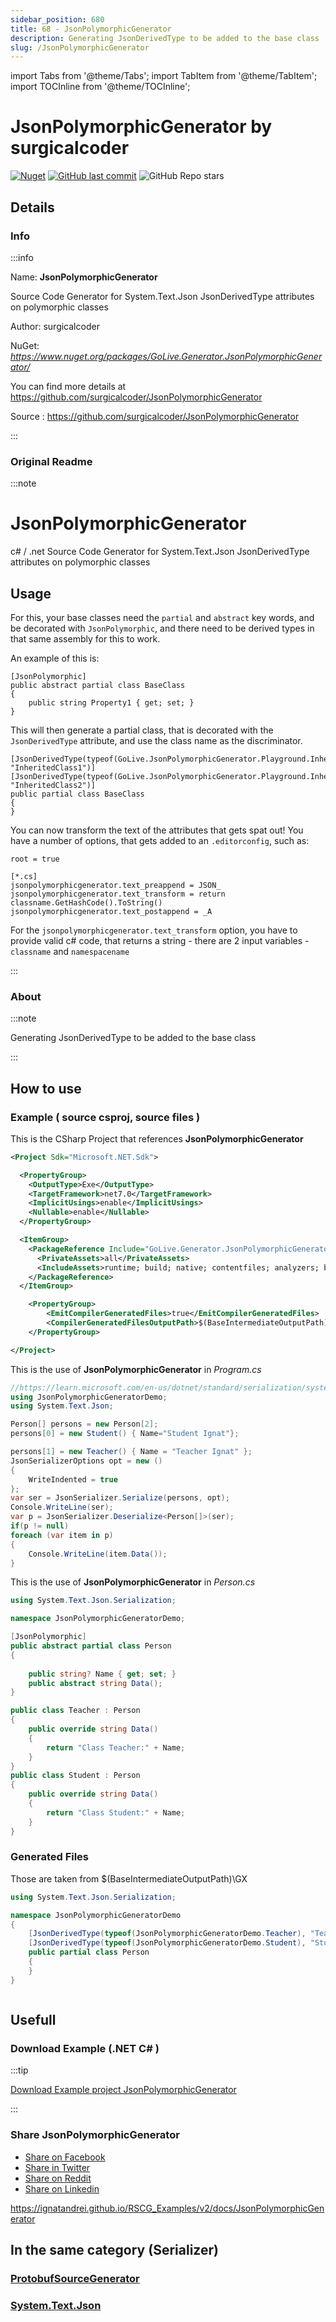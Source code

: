 ```yaml
---
sidebar_position: 680
title: 68 - JsonPolymorphicGenerator
description: Generating JsonDerivedType to be added to the base class
slug: /JsonPolymorphicGenerator
---
```

import Tabs from '@theme/Tabs';
import TabItem from '@theme/TabItem';
import TOCInline from '@theme/TOCInline';

# JsonPolymorphicGenerator  by surgicalcoder


<TOCInline toc={toc} />

[![Nuget](https://img.shields.io/nuget/dt/GoLive.Generator.JsonPolymorphicGenerator?label=GoLive.Generator.JsonPolymorphicGenerator)](https://www.nuget.org/packages/GoLive.Generator.JsonPolymorphicGenerator/)
[![GitHub last commit](https://img.shields.io/github/last-commit/surgicalcoder/JsonPolymorphicGenerator?label=updated)](https://github.com/surgicalcoder/JsonPolymorphicGenerator)
![GitHub Repo stars](https://img.shields.io/github/stars/surgicalcoder/JsonPolymorphicGenerator?style=social)

## Details

### Info
:::info

Name: **JsonPolymorphicGenerator**

Source Code Generator for System.Text.Json JsonDerivedType attributes on polymorphic classes

Author: surgicalcoder

NuGet: 
*https://www.nuget.org/packages/GoLive.Generator.JsonPolymorphicGenerator/*   


You can find more details at https://github.com/surgicalcoder/JsonPolymorphicGenerator

Source : https://github.com/surgicalcoder/JsonPolymorphicGenerator

:::

### Original Readme
:::note

# JsonPolymorphicGenerator
c# / .net Source Code Generator for System.Text.Json JsonDerivedType attributes on polymorphic classes

## Usage

For this, your base classes need the `partial` and `abstract` key words, and be decorated with `JsonPolymorphic`, and there need to be derived types in that same assembly for this to work.

An example of this is:

```
[JsonPolymorphic]
public abstract partial class BaseClass
{
    public string Property1 { get; set; }
}
```

This will then generate a partial class, that is decorated with the `JsonDerivedType` attribute, and use the class name as the discriminator.

```
[JsonDerivedType(typeof(GoLive.JsonPolymorphicGenerator.Playground.InheritedClass1), "InheritedClass1")]
[JsonDerivedType(typeof(GoLive.JsonPolymorphicGenerator.Playground.InheritedClass2), "InheritedClass2")]
public partial class BaseClass
{
}
```

You can now transform the text of the attributes that gets spat out! You have a number of options, that gets added to an `.editorconfig`, such as:

```
root = true

[*.cs]
jsonpolymorphicgenerator.text_preappend = JSON_
jsonpolymorphicgenerator.text_transform = return classname.GetHashCode().ToString()
jsonpolymorphicgenerator.text_postappend = _A
```

For the `jsonpolymorphicgenerator.text_transform` option, you have to provide valid c# code, that returns a string - there are 2 input variables - `classname` and `namespacename`

:::

### About
:::note

Generating JsonDerivedType to be added to the base class


:::

## How to use

### Example ( source csproj, source files )

<Tabs>

<TabItem value="csproj" label="CSharp Project">

This is the CSharp Project that references **JsonPolymorphicGenerator**
```xml showLineNumbers {11}
<Project Sdk="Microsoft.NET.Sdk">

  <PropertyGroup>
    <OutputType>Exe</OutputType>
    <TargetFramework>net7.0</TargetFramework>
    <ImplicitUsings>enable</ImplicitUsings>
    <Nullable>enable</Nullable>
  </PropertyGroup>

  <ItemGroup>
    <PackageReference Include="GoLive.Generator.JsonPolymorphicGenerator" Version="1.0.4">
      <PrivateAssets>all</PrivateAssets>
      <IncludeAssets>runtime; build; native; contentfiles; analyzers; buildtransitive</IncludeAssets>
    </PackageReference>
  </ItemGroup>

	<PropertyGroup>
		<EmitCompilerGeneratedFiles>true</EmitCompilerGeneratedFiles>
		<CompilerGeneratedFilesOutputPath>$(BaseIntermediateOutputPath)\GX</CompilerGeneratedFilesOutputPath>
	</PropertyGroup>

</Project>

```

</TabItem>

  <TabItem value="D:\gth\RSCG_Examples\v2\rscg_examples\JsonPolymorphicGenerator\src\JsonPolymorphicGeneratorDemo\Program.cs" label="Program.cs" >

  This is the use of **JsonPolymorphicGenerator** in *Program.cs*

```csharp showLineNumbers 
//https://learn.microsoft.com/en-us/dotnet/standard/serialization/system-text-json/polymorphism?pivots=dotnet-7-0
using JsonPolymorphicGeneratorDemo;
using System.Text.Json;

Person[] persons = new Person[2];
persons[0] = new Student() { Name="Student Ignat"};

persons[1] = new Teacher() { Name = "Teacher Ignat" };
JsonSerializerOptions opt = new ()
{
    WriteIndented = true
};
var ser = JsonSerializer.Serialize(persons, opt);
Console.WriteLine(ser);
var p = JsonSerializer.Deserialize<Person[]>(ser);
if(p != null)
foreach (var item in p)
{
    Console.WriteLine(item.Data());
}
```
  </TabItem>

  <TabItem value="D:\gth\RSCG_Examples\v2\rscg_examples\JsonPolymorphicGenerator\src\JsonPolymorphicGeneratorDemo\Person.cs" label="Person.cs" >

  This is the use of **JsonPolymorphicGenerator** in *Person.cs*

```csharp showLineNumbers 
using System.Text.Json.Serialization;

namespace JsonPolymorphicGeneratorDemo;

[JsonPolymorphic]
public abstract partial class Person
{
    
    public string? Name { get; set; }
    public abstract string Data();
}

public class Teacher : Person
{
    public override string Data()
    {
        return "Class Teacher:" + Name;
    }
}
public class Student : Person
{
    public override string Data()
    {
        return "Class Student:" + Name;
    }
}

```
  </TabItem>

</Tabs>

### Generated Files

Those are taken from $(BaseIntermediateOutputPath)\GX

<Tabs>


<TabItem value="D:\gth\RSCG_Examples\v2\rscg_examples\JsonPolymorphicGenerator\src\JsonPolymorphicGeneratorDemo\obj\GX\GoLive.JsonPolymorphicGenerator\GoLive.JsonPolymorphicGenerator.PolymorphicAttributeGenerator\Person.g.cs" label="Person.g.cs" >


```csharp showLineNumbers 
using System.Text.Json.Serialization;

namespace JsonPolymorphicGeneratorDemo
{
    [JsonDerivedType(typeof(JsonPolymorphicGeneratorDemo.Teacher), "Teacher")]
    [JsonDerivedType(typeof(JsonPolymorphicGeneratorDemo.Student), "Student")]
    public partial class Person
    {
    }
}



```

  </TabItem>


</Tabs>

## Usefull

### Download Example (.NET  C# )

:::tip

[Download Example project JsonPolymorphicGenerator ](/sources/JsonPolymorphicGenerator.zip)

:::


### Share JsonPolymorphicGenerator 

<ul>
  <li><a href="https://www.facebook.com/sharer/sharer.php?u=https%3A%2F%2Fignatandrei.github.io%2FRSCG_Examples%2Fv2%2Fdocs%2FJsonPolymorphicGenerator&quote=JsonPolymorphicGenerator" title="Share on Facebook" target="_blank">Share on Facebook</a></li>
  <li><a href="https://twitter.com/intent/tweet?source=https%3A%2F%2Fignatandrei.github.io%2FRSCG_Examples%2Fv2%2Fdocs%2FJsonPolymorphicGenerator&text=JsonPolymorphicGenerator:%20https%3A%2F%2Fignatandrei.github.io%2FRSCG_Examples%2Fv2%2Fdocs%2FJsonPolymorphicGenerator" target="_blank" title="Tweet">Share in Twitter</a></li>
  <li><a href="http://www.reddit.com/submit?url=https%3A%2F%2Fignatandrei.github.io%2FRSCG_Examples%2Fv2%2Fdocs%2FJsonPolymorphicGenerator&title=JsonPolymorphicGenerator" target="_blank" title="Submit to Reddit">Share on Reddit</a></li>
  <li><a href="http://www.linkedin.com/shareArticle?mini=true&url=https%3A%2F%2Fignatandrei.github.io%2FRSCG_Examples%2Fv2%2Fdocs%2FJsonPolymorphicGenerator&title=JsonPolymorphicGenerator&summary=&source=https%3A%2F%2Fignatandrei.github.io%2FRSCG_Examples%2Fv2%2Fdocs%2FJsonPolymorphicGenerator" target="_blank" title="Share on LinkedIn">Share on Linkedin</a></li>
</ul>

https://ignatandrei.github.io/RSCG_Examples/v2/docs/JsonPolymorphicGenerator

## In the same category (Serializer)


### [ProtobufSourceGenerator](/docs/ProtobufSourceGenerator)


### [System.Text.Json](/docs/System.Text.Json)

